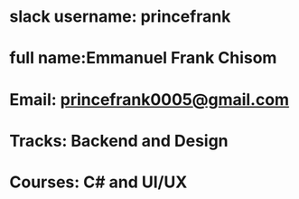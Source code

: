 # slack username: princefrank
# full name:Emmanuel Frank Chisom
# Email: princefrank0005@gmail.com
# Tracks: Backend and Design
# Courses: C# and UI/UX
